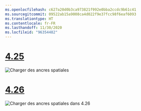 ```yaml
---
ms.openlocfilehash: c627a20d0b3ca973821f992e0bba2ccdc9b61c41
ms.sourcegitcommit: 09522ab15a9008ca4d022f9e37fcc98f6eaf6093
ms.translationtype: HT
ms.contentlocale: fr-FR
ms.lasthandoff: 11/30/2020
ms.locfileid: "96354482"
---
```

# <a name="425"></a>[4.25](#tab/425)

![Charger des ancres spatiales](../images/unreal-spatialanchors-load.PNG)

# <a name="426"></a>[4.26](#tab/426)

![Charger des ancres spatiales dans 4.26](../images/local-spatial-anchors-img-03.png)